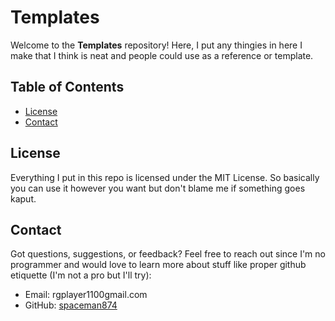 # Templates

Welcome to the **Templates** repository! Here, I put any thingies in here I make that I think is neat and people could use as a reference or template.

## Table of Contents

- [License](#license)
- [Contact](#contact)

## License

Everything I put in this repo is licensed under the MIT License. So basically you can use it however you want but don't blame me if something goes kaput.

## Contact

Got questions, suggestions, or feedback? Feel free to reach out since I'm no programmer and would love to learn more about stuff like proper github etiquette (I'm not a pro but I'll try):

- Email: rgplayer1100gmail.com
- GitHub: [spaceman874](https://github.com/spaceman874)
